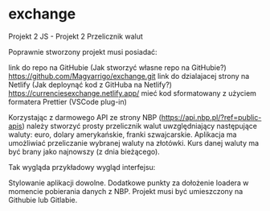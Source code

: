 # exchange

Projekt 2
JS - Projekt 2
Przelicznik walut

Poprawnie stworzony projekt musi posiadać:

link do repo na GitHubie (Jak stworzyć własne repo na GitHubie?)
https://github.com/Magyarrigo/exchange.git
link do dzialajacej strony na Netlify (Jak deploynąć kod z GitHuba na Netlify?)
https://currenciesexchange.netlify.app/
mieć kod sformatowany z użyciem formatera Prettier (VSCode plug-in)

Korzystając z darmowego API ze strony NBP (https://api.nbp.pl/?ref=public-apis) należy stworzyć prosty przelicznik walut uwzględniający następujące waluty: euro, dolary amerykańskie, franki szwajcarskie. Aplikacja ma umożliwiać przeliczanie wybranej waluty na złotówki. Kurs danej waluty ma być brany jako najnowszy (z dnia bieżącego).

Tak wygląda przykładowy wygląd interfejsu:

Stylowanie aplikacji dowolne. Dodatkowe punkty za dołożenie loadera w momencie pobierania danych z NBP. Projekt musi być umieszczony na Githubie lub Gitlabie.
